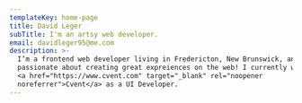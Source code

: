 ```yaml
---
templateKey: home-page
title: David Leger
subTitle: I'm an artsy web developer.
email: davidleger95@me.com
description: >-
  I’m a frontend web developer living in Fredericton, New Brunswick, and I'm
  passionate about creating great expreiences on the web! I currently work at
  <a href="https://www.cvent.com" target="_blank" rel="noopener
  noreferrer">Cvent</a> as a UI Developer.
---
```

